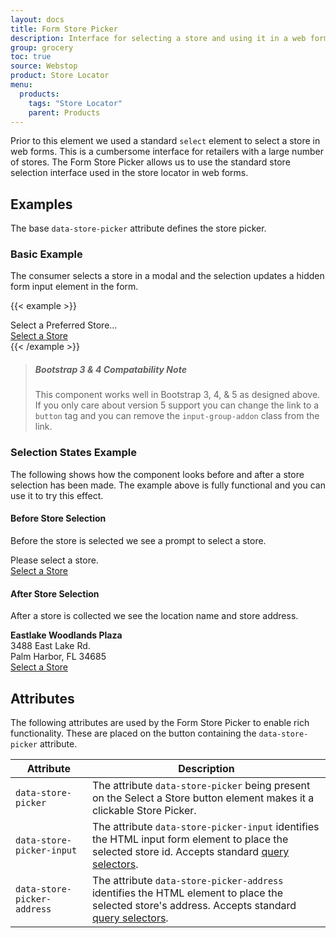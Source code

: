 ```yaml
---
layout: docs
title: Form Store Picker
description: Interface for selecting a store and using it in a web form.
group: grocery
toc: true
source: Webstop
product: Store Locator
menu:
  products:
    tags: "Store Locator"
    parent: Products
---
```


Prior to this element we used a standard `select` element to select a store in web forms.
This is a cumbersome interface for retailers with a large number of stores. 
The Form Store Picker allows us to use the standard store selection interface used in the 
store locator in web forms. 

## Examples

The base `data-store-picker` attribute defines the store picker.

### Basic Example

The consumer selects a store in a modal and the selection updates a hidden form input element in the form.

{{< example >}}
<input type="hidden" name="store-id" id="store-id" >
<div class="input-group mb-3">
  <div class="form-control" id="store-address" aria-label="Selected Store Address" aria-describedby="store-button">
  Select a Preferred Store...
  </div>
  <a href="#" class="btn btn-outline-primary input-group-addon" id="store-button"
    data-store-form-picker
    data-store-picker-input="#store-id"
    data-store-picker-address="#store-address"
    data-bs-toggle="modal" 
    data-bs-target="#site-modal" 
    data-load="/ajax/store_locator" 
    data-title="Select a Preferred Store"
  >Select a Store</a>
</div>
{{< /example >}}

> ##### Bootstrap 3 & 4 Compatability Note
> 
> This component works well in Bootstrap 3, 4, & 5 as designed above. If you only care about version 5 support you can 
> change the link to a `button` tag and you can remove the `input-group-addon` class from the link.

### Selection States Example

The following shows how the component looks before and after a store selection has been made. The example above is 
fully functional and you can use it to try this effect.

#### Before Store Selection

Before the store is selected we see a prompt to select a store.

<div class="input-group mb-3">
  <div class="form-control" id="store-address-2" aria-label="Selected Store Address" aria-describedby="store-button-2">
    Please select a store.
  </div>
  <a href="#" class="btn btn-outline-primary input-group-addon" id="store-button-2"
    data-store-picker 
    data-store-picker-input="#store-id-2"
    data-store-picker-address="#store-address-2"
  >Select a Store</a>
</div>

#### After Store Selection

After a store is collected we see the location name and store address.

<div class="input-group mb-3">
  <div class="form-control" id="store-address-3" aria-label="Selected Store Address" aria-describedby="store-button-3">
  <strong>Eastlake Woodlands Plaza</strong><br>
  3488 East Lake Rd.<br>
  Palm Harbor, FL 34685
  </div>
  <a href="#" class="btn btn-outline-primary input-group-addon" id="store-button-3"
    data-store-picker 
    data-store-picker-input="#store-id-3"
    data-store-picker-address="#store-address-3"
  >Select a Store</a>
</div>

## Attributes

The following attributes are used by the Form Store Picker to enable rich functionality. These are placed on the button containing the `data-store-picker` attribute.

| Attribute                   | Description                                                                                                                                                         |
|-----------------------------|---------------------------------------------------------------------------------------------------------------------------------------------------------------------|
| `data-store-picker`         | The attribute `data-store-picker` being present on the Select a Store button element makes it a clickable Store Picker.                                             |
| `data-store-picker-input`   | The attribute `data-store-picker-input` identifies the HTML input form element to place the selected store id. Accepts standard [query selectors][query-selectors]. |
| `data-store-picker-address` | The attribute `data-store-picker-address` identifies the HTML element to place the selected store's address. Accepts standard [query selectors][query-selectors].   |

[query-selectors]: https://developer.mozilla.org/en-US/docs/Web/API/Document_object_model/Locating_DOM_elements_using_selectors



